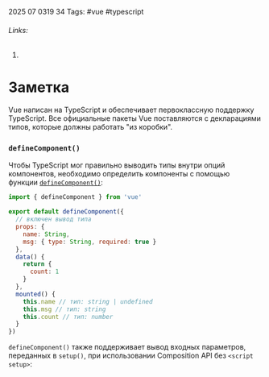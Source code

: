 2025 07 0319 34
Tags: #vue #typescript
###### Links: 
1) 
# Заметка
Vue написан на TypeScript и обеспечивает первоклассную поддержку TypeScript. Все официальные пакеты Vue поставляются с декларациями типов, которые должны работать "из коробки".
### `defineComponent()`[​](https://ru.vuejs.org/guide/typescript/overview.html#definecomponent)

Чтобы TypeScript мог правильно выводить типы внутри опций компонентов, необходимо определить компоненты с помощью функции [`defineComponent()`](https://ru.vuejs.org/api/general.html#definecomponent):
```js
import { defineComponent } from 'vue'

export default defineComponent({
  // включен вывод типа
  props: {
    name: String,
    msg: { type: String, required: true }
  },
  data() {
    return {
      count: 1
    }
  },
  mounted() {
    this.name // тип: string | undefined
    this.msg // тип: string
    this.count // тип: number
  }
})
```
`defineComponent()` также поддерживает вывод входных параметров, переданных в `setup()`, при использовании Composition API без `<script setup>`: